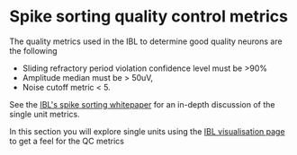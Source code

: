# Spike sorting quality control metrics

The quality metrics used in the IBL to determine good quality neurons are the following

* Sliding refractory period violation confidence level must be >90%
* Amplitude median must be > 50uV, 
* Noise cutoff metric < 5. 

See the [IBL's spike sorting whitepaper](https://figshare.com/articles/online_resource/Spike_sorting_pipeline_for_the_International_Brain_Laboratory/19705522?file=49783080) for an in-depth discussion of the single unit metrics.

In this section you will explore single units using the [IBL visualisation page](https://viz.internationalbrainlab.org/app?spikesorting=ss_2024-05-06&dset=bwm&pid=dab512bd-a02d-4c1f-8dbc-9155a163efc0&tid=0&cid=534&qc=1) to get a feel for the QC metrics
